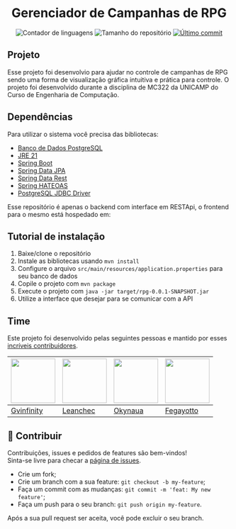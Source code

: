 <h1 align="center">
	Gerenciador de Campanhas de RPG
</h1>

<p align="center">
<img alt="Contador de linguagens" src="https://img.shields.io/github/languages/count/leanchec/projeto_mc322?color=%2304D361">
<img alt="Tamanho do repositório" src="https://img.shields.io/github/repo-size/leanchec/projeto_mc322">
<a href="https://github.com/leanchec/projeto_mc322/commits/main">
    <img alt="Último commit" src="https://img.shields.io/github/last-commit/leanchec/projeto_mc322">
</a>

</p>

## Projeto

Esse projeto foi desenvolvio para ajudar no controle de campanhas de RPG sendo uma forma de visualização gráfica intuitiva e prática para controle. O projeto foi desenvolvido durante a disciplina de MC322 da UNICAMP do Curso de Engenharia de Computação.

## Dependências

Para utilizar o sistema você precisa das bibliotecas:

<ul>
    <li><a href="https://postgresql.org">Banco de Dados PostgreSQL</a></li>
	<li><a href="https://www.oracle.com/br/java/technologies/downloads/">JRE 21</a></li>
	<li><a href="https://spring.io/projects/spring-boot">Spring Boot</a></li>
	<li><a href="https://spring.io/projects/spring-data-jpa">Spring Data JPA</a></li>
	<li><a href="https://spring.io/projects/spring-data-rest">Spring Data Rest</a></li>
	<li><a href="https://spring.io/projects/spring-hateoas">Spring HATEOAS</a></li>
	<li><a href="https://jdbc.postgresql.org/">PostgreSQL JDBC Driver</a></li>
</ul>

Esse repositório é apenas o backend com interface em RESTApi, o frontend para o mesmo está hospedado em: 

## Tutorial de instalação

<ol>
	<li>Baixe/clone o repositório</li>
	<li>Instale as bibliotecas usando <code>mvn install</code></li>
	<li>Configure o arquivo <code>src/main/resources/application.properties</code> para seu banco de dados</li>
    <li>Copile o projeto com <code>mvn package</code></li>
	<li>Execute o projeto com <code>java -jar target/rpg-0.0.1-SNAPSHOT.jar</code></li>
	<li>Utilize a interface que desejar para se comunicar com a API</li>
</ol>

## Time

Este projeto foi desenvolvido pelas seguintes pessoas e mantido por esses [incríveis contribuidores](https://github.com/leanchec/projeto_mc322/graphs/contributors).

| <a href="https://github.com/gvinfinity"><img src="https://avatars.githubusercontent.com/u/49999449?v=3&s=70" width="100px"/></a> | <a href="https://github.com/leanchec"><img src="https://avatars.githubusercontent.com/u/142359645?v=4" width="100px"/></a> | <a href="https://github.com/Okynaua"><img src="https://avatars.githubusercontent.com/u/75534803?v=4" width="100px"/></a> | <a href="https://github.com/Fegayotto"><img src="https://avatars.githubusercontent.com/u/202832167?v=4" width="100px"/></a> |
|-----------------------------------------------------------------------------------------------------|-----------------------------------------------------------------------------------------------------|-----------------------------------------------------------------------------------------------------|-----------------------------------------------------------------------------------------------------|
| [Gvinfinity](https://github.com/gvinfinity)                                                         | [Leanchec](https://github.com/leanchec)                                                            | [Okynaua](https://github.com/Okynaua)                                                              | [Fegayotto](https://github.com/Fegayotto)                                                          |

## 🤝 Contribuir
Contribuições, issues e pedidos de features são bem-vindos!<br />Sinta-se livre para checar a [página de issues](https://github.com/ifpeopensource/modelo/issues). 
- Crie um fork;
- Crie um branch com a sua feature: `git checkout -b my-feature`;
- Faça um commit com as mudanças: `git commit -m 'feat: My new feature'`;
- Faça um push para o seu branch: `git push origin my-feature`.

Após a sua pull request ser aceita, você pode excluir o seu branch.